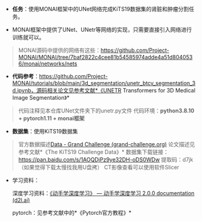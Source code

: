 + **任务**：使用MONAI框架中的UNet网络完成KiTS19数据集的肾脏和肿瘤分割任务。

+ MONAI框架中提供了UNet、UNetr等网络的实现，只需要直接引入网络进行训练就可以。

> MONAI源码中提供的网络有这些：https://github.com/Project-MONAI/MONAI/tree/7baf2822c4cee81b54585974adde4a51d8040536/monai/networks/nets

+ **代码参考**：https://github.com/Project-MONAI/tutorials/blob/main/3d_segmentation/unetr_btcv_segmentation_3d.ipynb，源码相关论文见参考文献*《UNETR Transformers for 3D Medical Image Segmentation》*

> 代码注释见本仓库UNet文件夹下的unetr.py文件
> 代码环境：**python3.8.10 + pytorch1.11 + monai框架**

+ **数据集**：使用KiTS19数据集

> 官方数据描述[Data - Grand Challenge (grand-challenge.org)](https://kits19.grand-challenge.org/data/)
> 论文描述见参考文献*《The KiTS19 Challenge Data》*
> 数据集下载链接：https://pan.baidu.com/s/1AOQDjPz9ye32DH-oDS0WDw   提取码：d7jk （如果觉得下载太慢找我用U盘拷）
> CT影像查看可以使用软件Slicer

+ 学习资料：

  深度学习资料：[《动手学深度学习》 — 动手学深度学习 2.0.0 documentation (d2l.ai)](https://zh.d2l.ai/)

  pytorch：见参考文献中的*《Pytorch官方教程》*